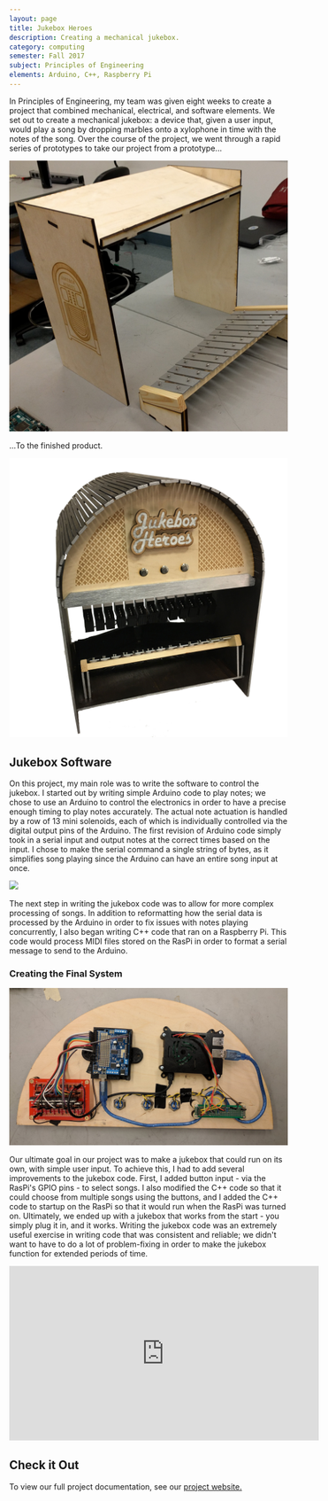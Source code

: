 ```yaml
---
layout: page
title: Jukebox Heroes
description: Creating a mechanical jukebox.
category: computing
semester: Fall 2017
subject: Principles of Engineering
elements: Arduino, C++, Raspberry Pi
---
```


In Principles of Engineering, my team was given eight weeks to create a project that combined mechanical, electrical, and software elements. We set out to create a mechanical jukebox: a device that, given a user input, would play a song by dropping marbles onto a xylophone in time with the notes of the song. Over the course of the project, we went through a rapid series of prototypes to take our project from a prototype...

<div class = "row uniform">
  <div class = "6u -3u">
    <span class = "image fit">
      <img src="images/sprint1.jpg">
    </span>
  </div>
</div>

...To the finished product.

<div class = "row uniform">
  <div class = "6u -3u">
    <span class = "image fit">
      <img src="images/jukebox.jpg">
    </span>
  </div>
</div>

## Jukebox Software

On this project, my main role was to write the software to control the jukebox. I started out by writing simple Arduino code to play notes; we chose to use an Arduino to control the electronics in order to have a precise enough timing to play notes accurately. The actual note actuation is handled by a row of 13 mini solenoids, each of which is individually controlled via the digital output pins of the Arduino. The first revision of Arduino code simply took in a serial input and output notes at the correct times based on the input. I chose to make the serial command a single string of bytes, as it simplifies song playing since the Arduino can have an entire song input at once.

<div class = "row uniform">
  <div class = "6u -3u">
    <span class = "image fit">
      <img src="images/arduino1.png">
    </span>
  </div>
</div>

The next step in writing the jukebox code was to allow for more complex processing of songs. In addition to reformatting how the serial data is processed by the Arduino in order to fix issues with notes playing concurrently, I also began writing C++ code that ran on a Raspberry Pi. This code would process MIDI files stored on the RasPi in order to format a serial message to send to the Arduino.

### Creating the Final System

<div class = "row uniform">
  <div class = "6u -3u">
    <span class = "image fit">
      <img src="images/electronics.jpg">
    </span>
  </div>
</div>

Our ultimate goal in our project was to make a jukebox that could run on its own, with simple user input. To achieve this, I had to add several improvements to the jukebox code. First, I added button input - via the RasPi's GPIO pins - to select songs. I also modified the C++ code so that it could choose from multiple songs using the buttons, and I added the C++ code to startup on the RasPi so that it would run when the RasPi was turned on. Ultimately, we ended up with a jukebox that works from the start - you simply plug it in, and it works. Writing the jukebox code was an extremely useful exercise in writing code that was consistent and reliable; we didn't want to have to do a lot of problem-fixing in order to make the jukebox function for extended periods of time.

<div class = "row uniform">
  <div class = "6u -3u">
    <span class = "image fit">
      <iframe width="560" height="315" src="https://www.youtube.com/embed/a6WiX90mLuc" frameborder="0" gesture="media" allow="encrypted-media" allowfullscreen></iframe>
    </span>
  </div>
</div>


## Check it Out

To view our full project documentation, see our [project website.](http://poe.olin.edu/2017/mechajukebox/)
